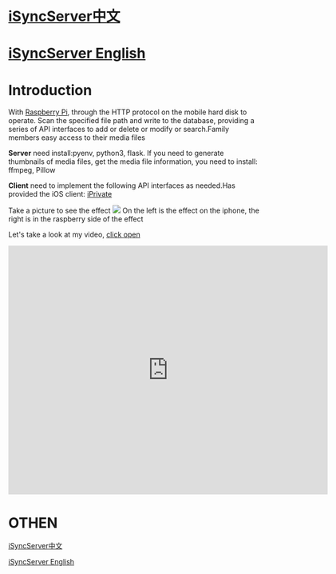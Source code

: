 
# [iSyncServer中文](http://icc.one/2017/07/05/iSyncServer%E4%BB%8B%E7%BB%8D/)

# [iSyncServer English](http://icc.one/2017/07/07/iSyncServer_README/)


# Introduction
With [Raspberry Pi](https://www.raspberrypi.org/), through the HTTP protocol on the mobile hard disk to operate. Scan the specified file path and write to the database, providing a series of API interfaces to add or delete or modify or search.Family members easy access to their media files

**Server** need install:pyenv, python3, flask. If you need to generate thumbnails of media files, get the media file information, you need to install: ffmpeg, Pillow

**Client** need to implement the following API interfaces as needed.Has provided the iOS client: [iPrivate](https://itunes.apple.com/us/app/iprivate-protect-your-privacy-photo-video/id992360900?l=zh&ls=1&mt=8)

Take a picture to see the effect
![](http://icc.one/files/20170707_iSyncServer1.png)
On the left is the effect on the iphone, the right is in the raspberry side of the effect

Let's take a look at my video, [click open](https://v.qq.com/x/page/x0522gkcfwr.html)
<iframe frameborder="0" width="640" height="498" src="https://v.qq.com/iframe/player.html?vid=x0522gkcfwr&tiny=0&auto=0" allowfullscreen></iframe>

# OTHEN

[iSyncServer中文](http://icc.one/2017/07/05/iSyncServer%E4%BB%8B%E7%BB%8D/)

[iSyncServer English](http://icc.one/2017/07/07/iSyncServer_README/)
